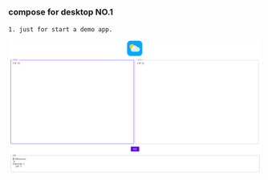 ### compose for desktop NO.1

````ignorelang
1. just for start a demo app.
````

![image](screenshot/json1.PNG)